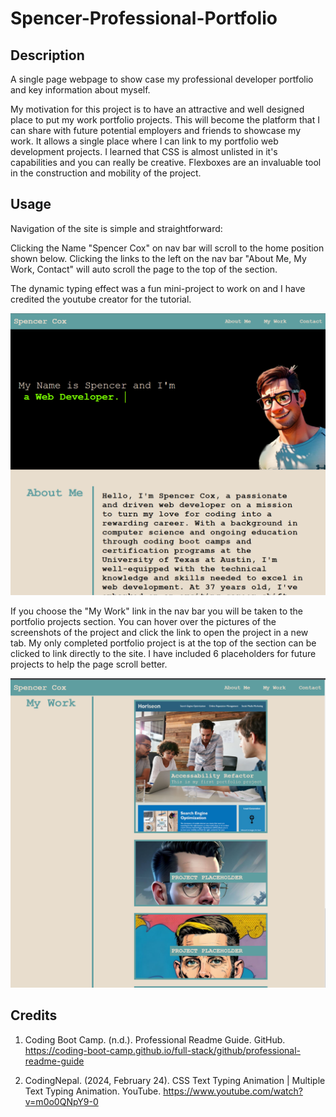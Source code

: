 # Spencer-Professional-Portfolio 

## Description

A single page webpage to show case my professional developer portfolio and key information about myself. 

My motivation for this project is to have an attractive and well designed place to put my work portfolio projects. This will become the platform that I can share with future potential employers and friends to showcase my work. It allows a single place where I can link to my portfolio web development projects. I learned that CSS is almost unlisted in it's capabilities and you can really be creative. Flexboxes are an invaluable tool in the construction and mobility of the project. 

## Usage

Navigation of the site is simple and straightforward:

Clicking the Name "Spencer Cox" on nav bar will scroll to the home position shown below.
Clicking the links to the left on the nav bar "About Me, My Work, Contact" will auto scroll the page to the top of the section.

The dynamic typing effect was a fun mini-project to work on and I have credited the youtube creator for the tutorial. 

![Main Page](assets/screenshots/main_page.png)

If you choose the "My Work" link in the nav bar you will be taken to the portfolio projects section. You can hover over the pictures of the screenshots of the project and click the link to open the project in a new tab. My only completed portfolio project is at the top of the section can be clicked to link directly to the site. I have included 6 placeholders for future projects to help the page scroll better.

![Main Page](assets/screenshots/my_work.png)

## Credits

1. Coding Boot Camp. (n.d.). Professional Readme Guide. GitHub. https://coding-boot-camp.github.io/full-stack/github/professional-readme-guide

2. CodingNepal. (2024, February 24). CSS Text Typing Animation | Multiple Text Typing Animation. YouTube. https://www.youtube.com/watch?v=m0o0QNpY9-0

